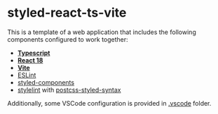 # styled-react-ts-vite

This is a template of a web application that includes the following components configured to work together:

- **[Typescript](https://www.typescriptlang.org/)**
- **[React 18](https://react.dev/)**
- **[Vite](https://vitejs.dev/)**
- [ESLint](https://eslint.org/)
- [styled-components](https://styled-components.com/)
- [stylelint](https://stylelint.io/) with [postcss-styled-syntax](https://github.com/hudochenkov/postcss-styled-syntax)

Additionally, some VSCode configuration is provided in [.vscode](./.vscode) folder.
